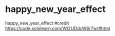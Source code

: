 # happy_new_year_effect
happy_new_year_effect
#credit
  https://code.sololearn.com/WI2UDdcW8r7w/#html
